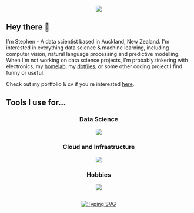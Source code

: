 <p align="center">
    <a href="https://www.stephenhallett.nz" target="_blank" rel="noopener noreferrer">
        <img id="banner" src="https://skillicons.dev/icons?i=arduino,astro,azure,cloudflare,debian,django,docker,electron,fastapi,flask,flutter,git,github,githubactions,html,javascript,latex,linux,markdown,matlab,neovim,nix,nodejs,npm,opencv,postgresql,postman,pytorch,python,r,raspberrypi,react,sqlite,sklearn,tensorflow,terraform,ubuntu,vim,vscode&perline=13" draggable="false">
    </a>
</p>

<h2>Hey there 👋</h2>

I'm Stephen - A data scientist based in Auckland, New Zealand. I'm interested in everything data science & machine learning, including computer vision, natural language processing and predictive modelling. When I'm not working on data science projects, I'm probably tinkering with electronics, my [homelab](https://github.com/Stephen-Hallett/Homelab), my [dotfiles](https://github.com/Stephen-Hallett/dotfiles), or some other coding project I find funny or useful.

Check out my portfolio & cv if you're interested [here](https://www.stephenhallett.nz).

<h2>Tools I use for...</h2>
<h3 align="center">Data Science</h3>
<p align="center">
  <a href="https://ieeexplore.ieee.org/document/10794489" target="_blank" rel="noopener noreferrer">
    <img src="https://skillicons.dev/icons?i=python,r,opencv,matlab,pytorch,tensorflow,sklearn&perline=7" />
  </a>
</p>

<h3 align="center">Cloud and Infrastructure</h3>
<p align="center">
  <a href="https://github.com/Stephen-Hallett/ShoppingList" target="_blank" rel="noopener noreferrer">
    <img src="https://skillicons.dev/icons?i=azure,docker,git,githubactions,terraform,cloudflare&perline=6" />
  </a>
</p>

<h3 align="center">Hobbies</h3>
<p align="center">
  <a href="https://github.com/Stephen-Hallett/ChristmasLightsClient" target="_blank" rel="noopener noreferrer">
    <img src="https://skillicons.dev/icons?i=arduino,nix,raspberrypi,cloudflare,fastapi,postman&perline=6" />
  </a>
</p>

<h2></h2>

<p align="center">
    <a href="https://git.io/typing-svg">
        <img src="https://readme-typing-svg.herokuapp.com?font=Fira+Code&weight=500&size=50&pause=1000&color=A6DA95&background=494D64&center=true&vCenter=true&width=800&height=100&lines=Data+Science;Computer+Vision;Self+Hosting;Electronics;Software+Engineering" alt="Typing SVG" />
    </a>
</p>
